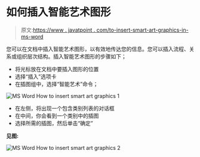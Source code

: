 # 如何插入智能艺术图形

> 原文:[https://www . javatpoint . com/to-insert-smart-art-graphics-in-ms-word](https://www.javatpoint.com/to-insert-smart-art-graphics-in-ms-word)

您可以在文档中插入智能艺术图形，以有效地传达您的信息。您可以插入流程、关系或组织层次结构。插入智能艺术图形的步骤如下；

*   将光标放在文档中要插入图形的位置
*   选择“插入”选项卡
*   在插图组中，选择“智能艺术”命令；

![MS Word How to insert smart art graphics 1](../Images/a4b7c6a882e7aaa2dc862cda8e855b38.png)

*   在左侧，将出现一个包含类别列表的对话框
*   在中间，你会看到一个类别中的插图
*   选择所需的插图，然后单击“确定”

**见图:**

![MS Word How to insert smart art graphics 2](../Images/8f8d4ebef9c16655421368ea1ff0ca8d.png)
